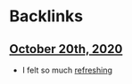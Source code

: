 
# Backlinks
## [October 20th, 2020](<October 20th, 2020.md>)
- I felt so much [refreshing](<refreshing.md>)

